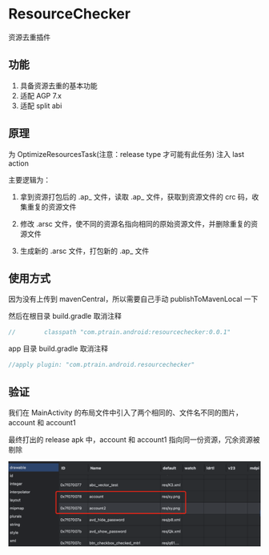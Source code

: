 # ResourceChecker

资源去重插件

## 功能

1. 具备资源去重的基本功能
2. 适配 AGP 7.x
3. 适配 split abi

## 原理
为 OptimizeResourcesTask(注意：release type 才可能有此任务) 注入 last action

主要逻辑为：
1. 拿到资源打包后的 .ap_ 文件，读取 .ap_ 文件，获取到资源文件的 crc 码，收集重复的资源文件

2. 修改 .arsc 文件，使不同的资源名指向相同的原始资源文件，并删除重复的资源文件

3. 生成新的 .arsc 文件，打包新的 .ap_ 文件

## 使用方式

因为没有上传到 mavenCentral，所以需要自己手动 publishToMavenLocal 一下

然后在根目录 build.gradle 取消注释

```groovy
//        classpath "com.ptrain.android:resourcechecker:0.0.1"
```
app 目录 build.gradle 取消注释

```groovy
//apply plugin: "com.ptrain.android.resourcechecker"
```

## 验证

我们在 MainActivity 的布局文件中引入了两个相同的、文件名不同的图片，account 和 account1

最终打出的 release apk 中，account 和 account1 指向同一份资源，冗余资源被剔除

![](/doc/arsc_table_duplicated.png)